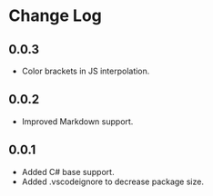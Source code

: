 # Change Log

## 0.0.3
- Color brackets in JS interpolation.

## 0.0.2
- Improved Markdown support.

## 0.0.1
- Added C# base support.
- Added .vscodeignore to decrease package size.
